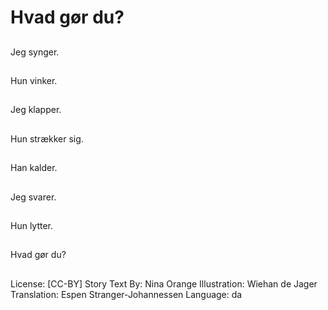 # Hvad gør du?

##
Jeg synger.

##
Hun vinker.

##
Jeg klapper.

##
Hun strækker sig.

##
Han kalder.

##
Jeg svarer.

##
Hun lytter.

##
Hvad gør du?

##
License: [CC-BY]
Story Text By: Nina Orange
Illustration: Wiehan de Jager
Translation: Espen Stranger-Johannessen
Language: da
